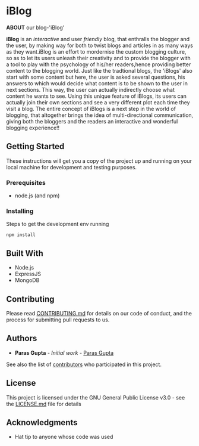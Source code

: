 # iBlog

**ABOUT** our blog-'iBlog'  

**iBlog** is an *interactive* and user *friendly* blog, that enthralls the blogger and the user, by making way for both to twist blogs and articles in as many ways as they want.iBlog is an effort to mordernise the custom blogging culture, so as to let its users unleash their creativity and to provide the blogger with a tool to play with the psychology of his/her readers,hence providing better content to the blogging world. Just like the tradtional blogs, the 'iBlogs' also start with some content but here, the user is asked several questions, his answers to which would decide what content is to be shown to the user in next sections. This way, the user can actually indirectly choose what content he wants to see. Using this unique feature of iBlogs, its users can actually join their own sections and see a very different plot each time they visit a blog. The entire concept of iBlogs is a next step in the world of blogging, that altogether brings the idea of multi-directional communication, giving both the bloggers and the readers an interactive and wonderful blogging experience!!  

## Getting Started

These instructions will get you a copy of the project up and running on your local machine for development and testing purposes.

### Prerequisites

* node.js (and npm)

### Installing

Steps to get the development env running

```
npm install
```

<!--

## Running the tests

Explain how to run the automated tests for this system

### Break down into end to end tests

Explain what these tests test and why

```
Give an example
```

### And coding style tests

Explain what these tests test and why

```
Give an example
``` -->

## Built With

* Node.js
* ExpressJS
* MongoDB

## Contributing

Please read [CONTRIBUTING.md](CONTRIBUTING.md) for details on our code of conduct, and the process for submitting pull requests to us.

## Authors

* **Paras Gupta** - *Initial work* - [Paras Gupta](https://github.com/parasg1999)

See also the list of [contributors](https://github.com/parasg1999/iBlog/contributors) who participated in this project.

## License

This project is licensed under the GNU General Public License v3.0 - see the [LICENSE.md](LICENSE.md) file for details

## Acknowledgments

* Hat tip to anyone whose code was used
